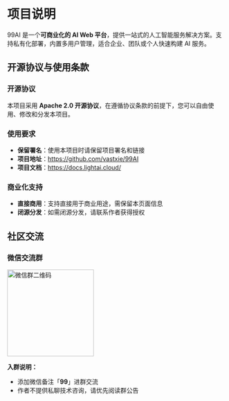 # 项目说明

99AI 是一个**可商业化的 AI Web 平台**，提供一站式的人工智能服务解决方案。支持私有化部署，内置多用户管理，适合企业、团队或个人快速构建 AI 服务。

## 开源协议与使用条款

### 开源协议

本项目采用 **Apache 2.0 开源协议**，在遵循协议条款的前提下，您可以自由使用、修改和分发本项目。

### 使用要求

- **保留署名**：使用本项目时请保留项目署名和链接
- **项目地址**：https://github.com/vastxie/99AI
- **项目文档**：https://docs.lightai.cloud/

### 商业化支持

- **直接商用**：支持直接用于商业用途，需保留本页面信息
- **闭源分发**：如需闭源分发，请联系作者获得授权

## 社区交流

### 微信交流群

<img src="https://asst.lightai.cloud/file/system/others/1748593304611_ucu1.png" alt="微信群二维码" width="200" />

**入群说明：**

- 添加微信备注「**99**」进群交流
- 作者不提供私聊技术咨询，请优先阅读群公告
